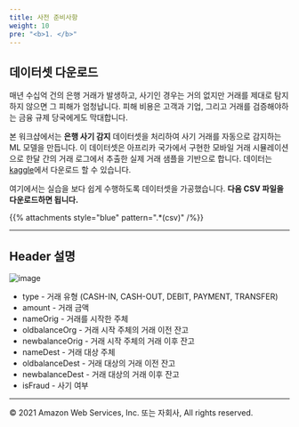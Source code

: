 ```yaml
---
title: 사전 준비사항
weight: 10
pre: "<b>1. </b>"
---
```


## 데이터셋 다운로드

매년 수십억 건의 은행 거래가 발생하고, 사기인 경우는 거의 없지만 거래를 제대로 탐지하지 않으면 그 피해가 엄청납니다. 피해 비용은 고객과 기업, 그리고 거래를 검증해야하는 금융 규제 당국에게도 막대합니다.

본 워크샵에서는 **은행 사기 감지** 데이터셋을 처리하여 사기 거래를 자동으로 감지하는 ML 모델을 만듭니다. 이 데이터셋은 아프리카 국가에서 구현한 모바일 거래 시뮬레이션으로 한달 간의 거래 로그에서 추출한 실제 거래 샘플을 기반으로 합니다. 데이터는 [kaggle](https://www.kaggle.com/)에서 다운로드 할 수 있습니다.

여기에서는 실습을 보다 쉽게 수행하도록 데이터셋을 가공했습니다. **다음 CSV 파일을 다운로드하면 됩니다.**

{{% attachments style="blue" pattern=".*(csv)" /%}}

---

## Header 설명

![image](/images/10_prerequisite/data-preview.png)

- type - 거래 유형 (CASH-IN, CASH-OUT, DEBIT, PAYMENT, TRANSFER)
- amount - 거래 금액
- nameOrig - 거래를 시작한 주체
- oldbalanceOrg - 거래 시작 주체의 거래 이전 잔고
- newbalanceOrig - 거래 시작 주체의 거래 이후 잔고
- nameDest - 거래 대상 주체
- oldbalanceDest - 거래 대상의 거래 이전 잔고
- newbalanceDest - 거래 대상의 거래 이후 잔고
- isFraud - 사기 여부

---

© 2021 Amazon Web Services, Inc. 또는 자회사, All rights reserved.
